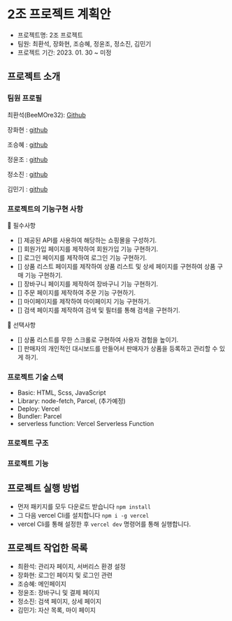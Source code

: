 # 2조 프로젝트 계획안

- 프로젝트명: 2조 프로젝트
- 팀원: 최환석, 장화현, 조승혜, 정윤조, 정소진, 김민기
- 프로젝트 기간: 2023. 01. 30 ~ 미정

## 프로젝트 소개

### 팀원 프로필

최환석(BeeMOre32): [Github](https://github.com/BeeMOre32)

장화현 : [github](https://github.com/janghwahyun)

조승혜 : [github](https://github.com/tmdgp0212)

정윤조 : [github](https://github.com/jyj1111)

정소진 : [github](https://github.com/thwls475)

김민기 : [github](https://github.com/minki-dev)

### 프로젝트의 기능구현 사항

📌 필수사항
- [] 제공된 API를 사용하여 해당하는 쇼핑몰을 구성하기.
- [] 회원가입 페이지를 제작하여 회원가입 기능 구현하기.
- [] 로그인 페이지를 제작하여 로그인 기능 구현하기.
- [] 상품 리스트 페이지를 제작하여 상품 리스트 및 상세 페이지를 구현하여 상품 구매 기능 구현하기.
- [] 장바구니 페이지를 제작하여 장바구니 기능 구현하기.
- [] 주문 페이지를 제작하여 주문 기능 구현하기.
- [] 마이페이지를 제작하여 마이페이지 기능 구현하기.
- [] 검색 페이지를 제작하여 검색 및 필터를 통해 검색을 구현하기.

📜 선택사항
- [] 상품 리스트를 무한 스크롤로 구현하여 사용자 경험을 높이기.
- [] 판매자의 개인적인 대시보드를 만들어서 판매자가 상품을 등록하고 관리할 수 있게 하기.


### 프로젝트 기술 스택

- Basic: HTML, Scss, JavaScript
- Library: node-fetch, Parcel, (추가예정)
- Deploy: Vercel
- Bundler: Parcel
- serverless function: Vercel Serverless Function

### 프로젝트 구조

### 프로젝트 기능

## 프로젝트 실행 방법

- 먼저 패키지를 모두 다운로드 받습니다 `npm install`
- 그 다음 vercel Cli를 설치합니다 `npm i -g vercel`
- vercel Cli를 통해 설정한 후 `vercel dev` 명령어를 통해 실행합니다.

## 프로젝트 작업한 목록

- 최환석: 관리자 페이지, 서버리스 환경 설정
- 장화현: 로그인 페이지 및 로그인 관련
- 조승혜: 메인페이지
- 정윤조: 장바구니 및 결제 페이지
- 정소진: 검색 페이지, 상세 페이지
- 김민기: 자산 목록, 마이 페이지
